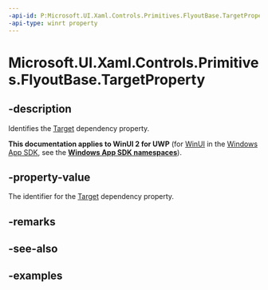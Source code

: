```yaml
---
-api-id: P:Microsoft.UI.Xaml.Controls.Primitives.FlyoutBase.TargetProperty
-api-type: winrt property
---
```


<!-- Property syntax.
public DependencyProperty TargetProperty { get; }
-->

# Microsoft.UI.Xaml.Controls.Primitives.FlyoutBase.TargetProperty

## -description

Identifies the [Target](flyoutbase_target.md) dependency property.

**This documentation applies to WinUI 2 for UWP** (for [WinUI](/windows/apps/winui/winui3/) in the [Windows App SDK](/windows/apps/windows-app-sdk/), see the **[Windows App SDK namespaces](/windows/windows-app-sdk/api/winrt/)**).

## -property-value

The identifier for the [Target](flyoutbase_target.md) dependency property.

## -remarks

## -see-also

## -examples

